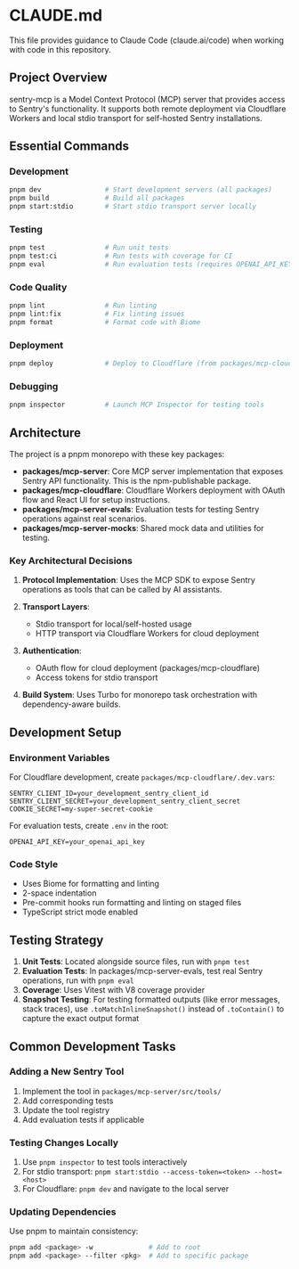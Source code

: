 # CLAUDE.md

This file provides guidance to Claude Code (claude.ai/code) when working with code in this repository.

## Project Overview

sentry-mcp is a Model Context Protocol (MCP) server that provides access to Sentry's functionality. It supports both remote deployment via Cloudflare Workers and local stdio transport for self-hosted Sentry installations.

## Essential Commands

### Development
```bash
pnpm dev                # Start development servers (all packages)
pnpm build              # Build all packages
pnpm start:stdio        # Start stdio transport server locally
```

### Testing
```bash
pnpm test               # Run unit tests
pnpm test:ci            # Run tests with coverage for CI
pnpm eval               # Run evaluation tests (requires OPENAI_API_KEY)
```

### Code Quality
```bash
pnpm lint               # Run linting
pnpm lint:fix           # Fix linting issues
pnpm format             # Format code with Biome
```

### Deployment
```bash
pnpm deploy             # Deploy to Cloudflare (from packages/mcp-cloudflare)
```

### Debugging
```bash
pnpm inspector          # Launch MCP Inspector for testing tools
```

## Architecture

The project is a pnpm monorepo with these key packages:

- **packages/mcp-server**: Core MCP server implementation that exposes Sentry API functionality. This is the npm-publishable package.
- **packages/mcp-cloudflare**: Cloudflare Workers deployment with OAuth flow and React UI for setup instructions.
- **packages/mcp-server-evals**: Evaluation tests for testing Sentry operations against real scenarios.
- **packages/mcp-server-mocks**: Shared mock data and utilities for testing.

### Key Architectural Decisions

1. **Protocol Implementation**: Uses the MCP SDK to expose Sentry operations as tools that can be called by AI assistants.

2. **Transport Layers**:
   - Stdio transport for local/self-hosted usage
   - HTTP transport via Cloudflare Workers for cloud deployment

3. **Authentication**:
   - OAuth flow for cloud deployment (packages/mcp-cloudflare)
   - Access tokens for stdio transport

4. **Build System**: Uses Turbo for monorepo task orchestration with dependency-aware builds.

## Development Setup

### Environment Variables

For Cloudflare development, create `packages/mcp-cloudflare/.dev.vars`:
```
SENTRY_CLIENT_ID=your_development_sentry_client_id
SENTRY_CLIENT_SECRET=your_development_sentry_client_secret
COOKIE_SECRET=my-super-secret-cookie
```

For evaluation tests, create `.env` in the root:
```
OPENAI_API_KEY=your_openai_api_key
```

### Code Style

- Uses Biome for formatting and linting
- 2-space indentation
- Pre-commit hooks run formatting and linting on staged files
- TypeScript strict mode enabled

## Testing Strategy

1. **Unit Tests**: Located alongside source files, run with `pnpm test`
2. **Evaluation Tests**: In packages/mcp-server-evals, test real Sentry operations, run with `pnpm eval`
3. **Coverage**: Uses Vitest with V8 coverage provider
4. **Snapshot Testing**: For testing formatted outputs (like error messages, stack traces), use `.toMatchInlineSnapshot()` instead of `.toContain()` to capture the exact output format

## Common Development Tasks

### Adding a New Sentry Tool

1. Implement the tool in `packages/mcp-server/src/tools/`
2. Add corresponding tests
3. Update the tool registry
4. Add evaluation tests if applicable

### Testing Changes Locally

1. Use `pnpm inspector` to test tools interactively
2. For stdio transport: `pnpm start:stdio --access-token=<token> --host=<host>`
3. For Cloudflare: `pnpm dev` and navigate to the local server

### Updating Dependencies

Use pnpm to maintain consistency:
```bash
pnpm add <package> -w              # Add to root
pnpm add <package> --filter <pkg>  # Add to specific package
```